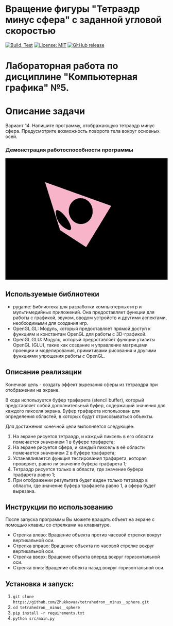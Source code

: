 # Вращение фигуры "Тетраэдр минус сфера" с заданной угловой скоростью
[![Build, Test](https://github.com/Zhukkovaa/tetrahedron__minus__sphere/actions/workflows/python-app.yml/badge.svg)](https://github.com/Zhukkovaa/tetrahedron__minus__sphere/actions/workflows/python-app.yml)
[![License: MIT ](https://img.shields.io/badge/License-MIT-coral.svg)](https://opensource.org/licenses/MIT)
[![GitHub release](https://img.shields.io/github/release/Zhukkovaa/tetrahedron__minus__sphere.svg?color=pink)](https://github.com/Zhukkovaa/tetrahedron__minus__sphere/releases)
# Лабораторная работа по дисциплине "Компьютерная графика" №5. 
# Описание задачи
Вариант 14. Напишите программу, отображающую тетраэдр минус сфера. Предусмотрите возможность поворота тела вокруг основных осей.
### Демонстрация работоспособности программы
![Анимация](https://github.com/Zhukkovaa/tetrahedron__minus__sphere/blob/main/data/giffochka.gif)

## Используемые библиотеки
* pygame: Библиотека для разработки компьютерных игр и мультимедийных приложений. 
  Она предоставляет функции для работы с графикой, звуком, вводом устройств и другими аспектами, необходимыми для создания игр.
* OpenGL.GL: Модуль, который предоставляет прямой доступ к функциям и константам OpenGL для работы с 3D-графикой.
* OpenGL.GLU: Модуль, который предоставляет функции утилиты OpenGL (GLU), такие как создание и управление матрицами проекции 
  и моделирования, примитивами рисования и другими функциями упрощения работы с OpenGL.


## Описание реализации
Конечная цель - создать эффект вырезания сферы из тетраэдра при отображении на экране.

В коде используется буфер трафарета (stencil buffer), который представляет собой дополнительный буфер, содержащий значения 
для каждого пикселя экрана. Буфер трафарета использован для определения областей, в которых будут отрисовываться объекты.

Для достижения конечной цели выполняется следующее:
1. На экране рисуется тетраэдр, и каждый пиксель в его области помечается значением 1 в буфере трафарета;
2. На экране рисуется сфера, и каждый пиксель в её области помечается значением 2 в буфере трафарета; 
3. Устанавливается функция тестирования трафарета, которая проверяет, равно ли значение буфера трафарета 1;
4. Тетраэдр рисуется только в области, где значение буфера трафарета равно 1; 
5. При отображении результата будет виден только тетраэдр в области, где значение буфера трафарета равно 1, а сфера будет вырезана.

## Инструкции по использованию
После запуска программы Вы можете вращать объект на экране с помощью клавиш со стрелками на клавиатуре. 
* Стрелка влево: Вращение объекта против часовой стрелки вокруг вертикальной оси.
* Стрелка вправо: Вращение объекта по часовой стрелке вокруг вертикальной оси.
* Стрелка вверх: Вращение объекта вперед вокруг горизонтальной оси.
* Стрелка вниз: Вращение объекта назад вокруг горизонтальной оси.

## Установка и запуск:
1. ```git clone https://github.com/Zhukkovaa/tetrahedron__minus__sphere.git```
2. ```cd tetrahedron__minus__sphere```
3. ```pip install -r requirements.txt```
4. ```python src/main.py```
